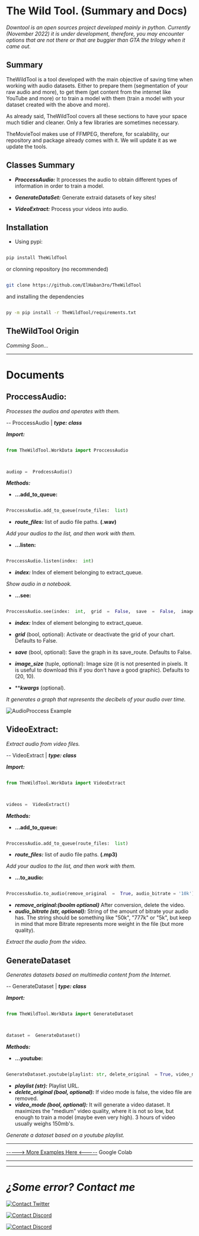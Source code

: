 
#  The Wild Tool. (Summary and Docs)

*Downtool is an open sources project developed mainly in python. Currently (November 2022) it is under development, therefore, you may encounter options that are not there or that are buggier than GTA the trilogy when it came out.*

  
  

##  Summary

TheWildTool is a tool developed with the main objective of saving time when working with audio datasets. Either to prepare them (segmentation of your raw audio and more), to get them (get content from the internet like YouTube and more) or to train a model with them (train a model with your dataset created with the above and more).

As already said, TheWildTool covers all these sections to have your space much tidier and cleaner. Only a few libraries are sometimes necessary. 

TheMovieTool makes use of FFMPEG, therefore, for scalability, our repository and package already comes with it. We will update it as we update the tools.

  
  
  

##  Classes Summary

-  ***ProccessAudio:*** It processes the audio to obtain different types of information in order to train a model.

  

-  ***GenerateDataSet:*** Generate extraid datasets of key sites!

  

-  ***VideoExtract:*** Process your videos into audio.

  
  
  

##  Installation

- Using pypi:

```bash

pip install TheWildTool

```

  
  
  

or clonning repository (no recommended)

```bash

git clone https://github.com/ElHaban3ro/TheWildTool

```

and installing the dependencies

```bash

py -m pip install -r TheWildTool/requirements.txt

```

  
  

##  TheWildTool Origin

*Comming Soon...*

  

***

  
  
  

#  Documents

##  **ProccessAudio:**

*Processes the audios and operates with them.*

  

-- ProccessAudio | ***type: class***

  
  

***Import:***

```python

from TheWildTool.WorkData import ProccessAudio

  

audiop =  ProdcessAudio()

```

  
  

***Methods:***

  

-  **...add_to_queue:**

```python

ProccessAudio.add_to_queue(route_files:  list)

```

-  ***route_files:*** list of audio file paths. **(.wav)**

*Add your audios to the list, and then work with them.*

  
  

-  **...listen:**

```python

ProccessAudio.listen(index:  int)

```

-  ***index:*** Index of element belonging to extract_queue.

*Show audio in a notebook.*

  
  

-  **...see:**

```python

ProccessAudio.see(index:  int,  grid  =  False,  save  =  False,  image_size  =  (20,  10),  **kwargs)

```

-  ***index:*** Index of element belonging to extract_queue.

-  ***grid*** (bool, optional): Activate or deactivate the grid of your chart. Defaults to False.

-  ***save*** (bool, optional): Save the graph in its save_route. Defaults to False.

-  ***image_size*** (tuple, optional): Image size (it is not presented in pixels. It is useful to download this if you don't have a good graphic). Defaults to (20, 10).

-  *****kwargs*** (optional).

  
  

*It generates a graph that represents the decibels of your audio over time.*

![AudioProccess Example](https://i.imgur.com/Z9LgW2p.png)

  
  






##  **VideoExtract:**

*Extract audio from video files.*

  

-- VideoExtract | ***type: class***

  
  

***Import:***

```python

from TheWildTool.WorkData import VideoExtract

  

videos =  VideoExtract()

```

  
  

***Methods:***

  

-  **...add_to_queue:**

```python

ProccessAudio.add_to_queue(route_files:  list)

```

-  ***route_files:*** list of audio file paths. **(.mp3)**

*Add your audios to the list, and then work with them.*

  
  

-  **...to_audio:**

```python

ProccessAudio.to_audio(remove_original  =  True, audio_bitrate = '10k')

```

-  ***remove_original:(boolm optional)*** After conversion, delete the video.
- ***audio_bitrate (str, optional):*** String of the amount of bitrate your audio has. The string should be something like "50k", "777k" or "5k", but keep in mind that more Bitrate represents more weight in the file (but more quality).

*Extract the audio from the video.*

  
  


  

##  **GenerateDataset**

*Generates datasets based on multimedia content from the Internet.*

  

-- GenerateDataset | ***type: class***

  
  

***Import:***

```python

from TheWildTool.WorkData import GenerateDataset

  

dataset =  GenerateDataset()

```

  
  

***Methods:***

  

-  **...youtube:**

```python

GenerateDataset.youtube(playlist: str, delete_original  = True, video_mode  = False)

```

-  ***playlist (str):*** Playlist URL.
- ***delete_original (bool, optional):*** If video mode is false, the video file are removed.
- ***video_mode (bool, optional):*** It will generate a video dataset. It maximizes the "medium" video quality, where it is not so low, but enough to train a model (maybe even very high). 3 hours of video usually weighs 150mb's.


*Generate a dataset based on a youtube playlist.*

  
***

  

[-----> More Examples Here <-----](https://colab.research.google.com/drive/1ewrPBijlpl3YSqPT6Io5Ho8X1W2Kylkx?usp=sharing) Google Colab

  

***

***

  
  

#  ***¿Some error? Contact me***

  
  

[![Contact Twitter](https://img.shields.io/badge/Twitter-ElHaban3ro-9cf.svg?style=for-the-badge&logo=twitter)](https://twitter.com/ElHaban3ro)

  

[![Contact Discord](https://img.shields.io/badge/Discord-JOIN_TO_MY_DISCORD_SERVER-lightblue?style=for-the-badge&logo=discord)](https://discord.gg/NGp9YbYJ8F)

  

[![Contact Discord](https://img.shields.io/badge/GitHub-ElHaban3ro-lightgray?style=for-the-badge&logo=github)](https://github.com/ElHaban3ro)